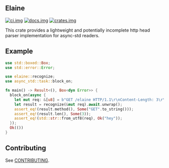 ## Elaine

[![ci.img]][ci.url] [![docs.img]][docs.url] [![crates.img]][crates.url]

This crate provides a lightweight and potentially incomplete http head parser implementation
for async-std readers.

## Example

```rust
use std::boxed::Box;
use std::error::Error;

use elaine::recognize;
use async_std::task::block_on;

fn main() -> Result<(), Box<dyn Error>> {
  block_on(async {
    let mut req: &[u8] = b"GET /elaine HTTP/1.1\r\nContent-Length: 3\r\n\r\nhey";
    let result = recognize(&mut req).await.unwrap();
    assert_eq!(result.method(), Some("GET".to_string()));
    assert_eq!(result.len(), Some(3));
    assert_eq!(std::str::from_utf8(req), Ok("hey"));
  });
  Ok(())
}
```

## Contributing

See [CONTRIBUTING](/CONTRIBUTING.md).

[ci.img]: https://github.com/sizethree/sizethree/workflows/gh.build/badge.svg?flat
[ci.url]: https://github.com/sizethree/sizethree/actions?workflow=gh.build
[redis]: https://redis.io/topics/protocol
[async-std]: https://github.com/async-rs/async-std
[tcp-stream]: https://docs.rs/async-std/0.99.11/async_std/net/struct.TcpStream.html
[docs.img]: https://docs.rs/elaine/badge.svg
[docs.url]: https://docs.rs/elaine/latest
[crates.url]: https://crates.io/crates/elaine
[crates.img]: https://img.shields.io/crates/v/elaine
[elaine]: https://user-images.githubusercontent.com/1545348/68049259-d341d600-fcb8-11e9-9f25-e1bcf122cd59.gif

